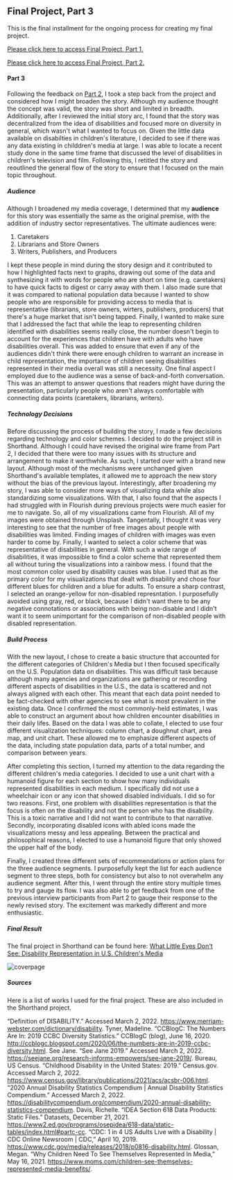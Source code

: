 ## Final Project, Part 3

This is the final installment for the ongoing process for creating my final project.

[Please click here to access Final Project, Part 1.](https://s-carmack.github.io/carmack-portfolio/Final-Project-Part-1_shunshocarmack.html)

[Please click here to access Final Project, Part 2.](https://s-carmack.github.io/carmack-portfolio/Final-Project-Part-2_shunshocarmack.html)

#### Part 3
Following the feedback on [Part 2](https://s-carmack.github.io/carmack-portfolio/Final-Project-Part-2_shunshocarmack.html), I took a step back from the project and considered how I might broaden the story. Although my audience thought the concept was valid, the story was short and limited in breadth. Additionally, after I reviewed the initial story arc, I found that the story was decentralized from the idea of disabilities and focused more on diversity in general, which wasn't what I wanted to focus on. Given the little data available on disabilties in children's literature, I decided to see if there was any data existing in childdren's media at large. I was able to locate a recent study done in the same time frame that discussed the level of disabilities in children's television and film. Following this, I retitled the story and reoutlined the general flow of the story to ensure that I focused on the main topic throughout.

##### Audience
Although I broadened my media coverage, I determined that my **audience** for this story was essentially the same as the original premise, with the addition of industry sector representatives. The ultimate audiences were:
1. Caretakers
2. Librarians and Store Owners
3. Writers, Publishers, and Producers

I kept these people in mind during the story design and it contributed to how I highlighted facts next to graphs, drawing out some of the data and synthesizing it with words for people who are short on time (e.g. caretakers) to have quick facts to digest or carry away with them. I also made sure that it was compared to national population data because I wanted to show people who are responsible for providing access to media that is representative (librarians, store owners, wirters, publishers, producers) that there's a huge market that isn't being tapped. Finally, I wanted to make sure that I addressed the fact that while the leap to representing children identified with disabilities seems really close, the number doesn't begin to account for the experiences that children have with adults who have disabilities overall. This was added to ensure that even if any of the audiences didn't think there were enough children to warrant an increase in child representation, the importance of children seeing disabilities represented in their media overall was still a necessity. One final aspect I employed due to the audience was a sense of back-and-forth conversation. This was an attempt to answer questions that readers might have during the presentation, particularly people who aren't always comfortable with connecting data points (caretakers, librarians, writers).

##### Technology Decisions
Before discussing the process of building the story, I made a few decisions regarding technology and color schemes. I decided to do the project still in Shorthand. Although I could have revised the original wire frame from Part 2, I decided that there were too many issues with its structure and arrangement to make it worthwhile. As such, I started over with a brand new layout. Although most of the mechanisms were unchanged given Shorthand's available templates, it allowed me to approach the new story without the bias of the previous layout. Interestingly, after broadening my story, I was able to consider more ways of visualizing data while also standardizing some visualizations. With that, I also found that the aspects I had struggled with in Flourish during previous projects were much easier for me to navigate. So, all of my visualizations came from Flourish. All of my images were obtained through Unsplash. Tangentally, I thought it was very interesting to see that the number of free images about people with disabilities was limited. Finding images of children with images was even harder to come by. Finally, I wanted to select a color scheme that was representative of disabilities in general. With such a wide range of disabilities, it was impossible to find a color scheme that represented them all without turing the visualizations into a rainbow mess. I found that the most common color used by disability causes was blue. I used that as the primary color for my visualizations that dealt with disability and chose four different blues for children and a blue for adults. To ensure a sharp contrast, I selected an orange-yellow for non-disabled represntation. I purposefully avoided using gray, red, or black, because I didn't want there to be any negative connotations or associations with being non-disable and I didn't want it to seem unimportant for the comparison of non-disabled people with disabled representation.

##### Build Process
With the new layout, I chose to create a basic structure that accounted for the different categories of Children's Media but I then focused specifically on the U.S. Population data on disabilities. This was difficult task because although many agencies and organizations are gathering or recording different aspects of disabilities in the U.S., the data is scattered and not always aligned with each other. This meant that each data point needed to be fact-checked with other agencies to see what is most prevalent in the existing data. Once I confirmed the most commonly-held estimates, I was able to construct an argument about how children encounter disabilities in their daily lifes. Based on the data I was able to collate, I elected to use four different visualization techniques: column chart, a doughnut chart, area map, and unit chart. These allowed me to emphasize different aspects of the data, including state population data, parts of a total number, and comparison between years.

After completing this section, I turned my attention to the data regarding the different children's media categories. I decided to use a unit chart with a humanoid figure for each section to show how many individuals represented disabilities in each medium. I specifically did not use a wheelchair icon or any icon that showed disabled individuals. I did so for two reasons. First, one problem with disabilities representation is that the focus is often on the disability and not the person who has the disability. This is a toxic narrative and I did not want to contribute to that narrative. Secondly, incorporating disabled icons with abled icons made the visualizations messy and less appealing. Between the practical and philosophical reasons, I elected to use a humanoid figure that only showed the upper half of the body.

Finally, I created three different sets of recommendations or action plans for the three audience segments. I purposefully kept the list for each audience segment to three steps, both for consistency but also to not overwhelm any audience segment. After this, I went through the entire story multiple times to try and gauge its flow. I was also able to get feedback from one of the previous interview participants from Part 2 to gauge their response to the newly revised story. The excitement was markedly different and more enthusiastic.

##### Final Result
The final project in Shorthand can be found here: [What Little Eyes Don't See: Disability Representation in U.S. Children's Media](https://carnegiemellon.shorthandstories.com/what-little-eyes-dont-see/index.html)

![coverpage](https://user-images.githubusercontent.com/97995850/156461187-819654fc-96c8-47b5-8ae1-479ff2c1478c.jpg)


##### Sources
Here is a list of works I used for the final project. These are also included in the Shorthand project.

“Definition of DISABILITY.” Accessed March 2, 2022. https://www.merriam-webster.com/dictionary/disability.
Tyner, Madeline. “CCBlogC: The Numbers Are In: 2019 CCBC Diversity Statistics.” CCBlogC (blog), June 16, 2020. http://ccblogc.blogspot.com/2020/06/the-numbers-are-in-2019-ccbc-diversity.html.
See Jane. “See Jane 2019.” Accessed March 2, 2022. https://seejane.org/research-informs-empowers/see-jane-2019/.
Bureau, US Census. “Childhood Disability in the United States: 2019.” Census.gov. Accessed March 2, 2022. https://www.census.gov/library/publications/2021/acs/acsbr-006.html.
“2020 Annual Disability Statistics Compendium | Annual Disability Statistics Compendium.” Accessed March 2, 2022. https://disabilitycompendium.org/compendium/2020-annual-disability-statistics-compendium.
Davis, Richelle. “IDEA Section 618 Data Products: Static Files.” Datasets, December 21, 2021. https://www2.ed.gov/programs/osepidea/618-data/static-tables/index.html#partc-cc.
“CDC: 1 in 4 US Adults Live with a Disability | CDC Online Newsroom | CDC,” April 10, 2019. https://www.cdc.gov/media/releases/2018/p0816-disability.html.
Glossan, Megan. “Why Children Need To See Themselves Represented In Media,” May 16, 2021. https://www.moms.com/children-see-themselves-represented-media-benefits/.
